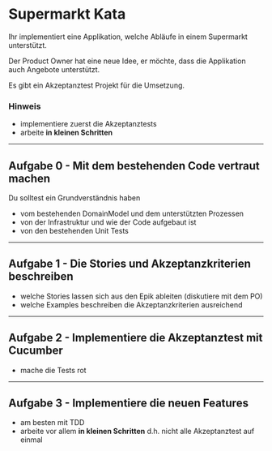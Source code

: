 # Supermarkt Kata

Ihr implementiert eine Applikation, welche Abläufe in einem Supermarkt unterstützt.

Der Product Owner hat eine neue Idee, er möchte, dass die Applikation auch Angebote unterstützt.

Es gibt ein Akzeptanztest Projekt für die Umsetzung.

### Hinweis

* implementiere zuerst die Akzeptanztests
* arbeite **in kleinen Schritten**

---

## Aufgabe 0 - Mit dem bestehenden Code vertraut machen
Du solltest ein Grundverständnis haben 
* vom bestehenden DomainModel und dem unterstützten Prozessen
* von der Infrastruktur und wie der Code aufgebaut ist
* von den bestehenden Unit Tests

---

## Aufgabe 1 - Die Stories und Akzeptanzkriterien beschreiben
* welche Stories lassen sich aus den Epik ableiten (diskutiere mit dem PO)
* welche Examples beschreiben die Akzeptanzkriterien ausreichend

---

## Aufgabe 2 - Implementiere die Akzeptanztest mit Cucumber
* mache die Tests rot

---
## Aufgabe 3 - Implementiere die neuen Features
* am besten mit TDD
* arbeite vor allem **in kleinen Schritten** d.h. nicht alle Akzeptanztest auf einmal
